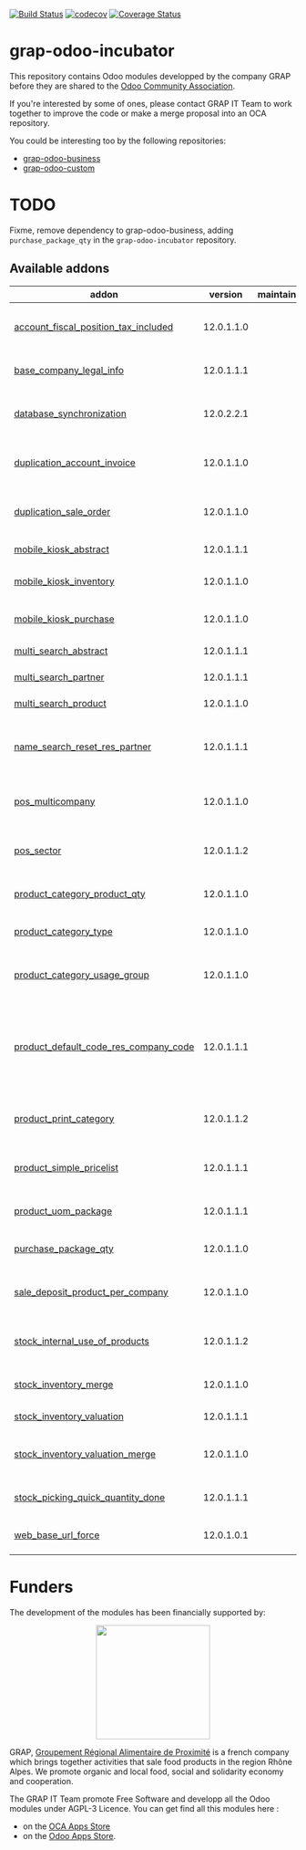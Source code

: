 [![Build Status](https://www.travis-ci.com/grap/grap-odoo-incubator.svg?branch=12.0)](https://www.travis-ci.com/grap/grap-odoo-incubator)
[![codecov](https://codecov.io/gh/grap/grap-odoo-incubator/branch/12.0/graph/badge.svg)](https://codecov.io/gh/grap/grap-odoo-incubator)
[![Coverage Status](https://coveralls.io/repos/github/grap/grap-odoo-incubator/badge.svg?branch=12.0)](https://coveralls.io/github/grap/grap-odoo-incubator?branch=12.0)


# grap-odoo-incubator

This repository contains Odoo modules developped by the company GRAP before
they are shared to the
[Odoo Community Association](https://odoo-community.org/).

If you're interested by some of ones, please contact GRAP IT Team to work
together to improve the code or make a merge proposal into an OCA repository.

You could be interesting too by the following repositories:

* [grap-odoo-business](https://github.com/grap/grap-odoo-business)
* [grap-odoo-custom](https://github.com/grap/grap-odoo-custom)

# TODO

Fixme, remove dependency to grap-odoo-business, adding ``purchase_package_qty`` in the ``grap-odoo-incubator`` repository.

[//]: # (addons)

Available addons
----------------
addon | version | maintainers | summary
--- | --- | --- | ---
[account_fiscal_position_tax_included](account_fiscal_position_tax_included/) | 12.0.1.1.0 |  | Allow to map from tax excluded to tax included
[base_company_legal_info](base_company_legal_info/) | 12.0.1.1.1 |  | Adds Legal informations on company model
[database_synchronization](database_synchronization/) | 12.0.2.2.1 |  | Synchronize many Odoo Databases (datas, ...)
[duplication_account_invoice](duplication_account_invoice/) | 12.0.1.1.0 |  | Duplication Tools for Invoices with a given frequency
[duplication_sale_order](duplication_sale_order/) | 12.0.1.1.0 |  | Duplication Tools for Sale Orders with a given frequency
[mobile_kiosk_abstract](mobile_kiosk_abstract/) | 12.0.1.1.1 |  | Mobile Kiosk Absract Module
[mobile_kiosk_inventory](mobile_kiosk_inventory/) | 12.0.1.1.0 |  | Mobile interface to make inventories
[mobile_kiosk_purchase](mobile_kiosk_purchase/) | 12.0.1.1.0 |  | Mobile interface to make purchases
[multi_search_abstract](multi_search_abstract/) | 12.0.1.1.1 |  | Multi Search - Abstract
[multi_search_partner](multi_search_partner/) | 12.0.1.1.1 |  | Multi Search - Partners
[multi_search_product](multi_search_product/) | 12.0.1.1.0 |  | Multi Search - Products
[name_search_reset_res_partner](name_search_reset_res_partner/) | 12.0.1.1.1 |  | Reset _name_search function for res.partner model
[pos_multicompany](pos_multicompany/) | 12.0.1.1.0 |  | Point of Sale Settings in Multi company context
[pos_sector](pos_sector/) | 12.0.1.1.2 |  | Set Sectors to the products and display in given PoS Sessions
[product_category_product_qty](product_category_product_qty/) | 12.0.1.1.0 |  | Product Category - Product Quantity
[product_category_type](product_category_type/) | 12.0.1.1.0 |  | Restore type field on product.category
[product_category_usage_group](product_category_usage_group/) | 12.0.1.1.0 |  | Restrict Usage of Product Categories to a given Group
[product_default_code_res_company_code](product_default_code_res_company_code/) | 12.0.1.1.1 |  | Generate product default code based on sequence defined by company, prefixed by company code
[product_print_category](product_print_category/) | 12.0.1.1.2 |  | Automate products print, when data has changed
[product_simple_pricelist](product_simple_pricelist/) | 12.0.1.1.1 |  | Provides Wizard to manage easily Pricelist By Products
[product_uom_package](product_uom_package/) | 12.0.1.1.1 |  | Product - Package UoM and Quantity
[purchase_package_qty](purchase_package_qty/) | 12.0.1.1.0 |  | Purchase - Package Quantity
[sale_deposit_product_per_company](sale_deposit_product_per_company/) | 12.0.1.1.0 |  | Handle one deposit product (down payment) per company
[stock_internal_use_of_products](stock_internal_use_of_products/) | 12.0.1.1.2 |  | Declare the use of products for specific uses (eg: gifts,...)
[stock_inventory_merge](stock_inventory_merge/) | 12.0.1.1.0 |  | Allow to merge multiples partial inventories
[stock_inventory_valuation](stock_inventory_valuation/) | 12.0.1.1.1 |  | Stock Inventory - Valuation
[stock_inventory_valuation_merge](stock_inventory_valuation_merge/) | 12.0.1.1.0 |  | Stock Inventory - Valuation - Merge - Glue Module
[stock_picking_quick_quantity_done](stock_picking_quick_quantity_done/) | 12.0.1.1.1 |  | Stock Picking Quick Quantity Done
[web_base_url_force](web_base_url_force/) | 12.0.1.0.1 |  | Force the value of the setting 'web.base.url'

[//]: # (end addons)

# Funders

The development of the modules has been financially supported by:

<p align="center">
   <img src="http://www.grap.coop/wp-content/uploads/2016/11/GRAP.png" width="200"/>
</p>

GRAP, [Groupement Régional Alimentaire de Proximité](http://www.grap.coop) is a
french company which brings together activities that sale food products in the
region Rhône Alpes. We promote organic and local food, social and solidarity
economy and cooperation.

The GRAP IT Team promote Free Software and developp all the Odoo modules under
AGPL-3 Licence. You can get find all this modules here :
* on the [OCA Apps Store](https://odoo-community.org/shop?&search=GRAP)
* on the [Odoo Apps Store](https://www.odoo.com/apps/modules/browse?author=GRAP).
